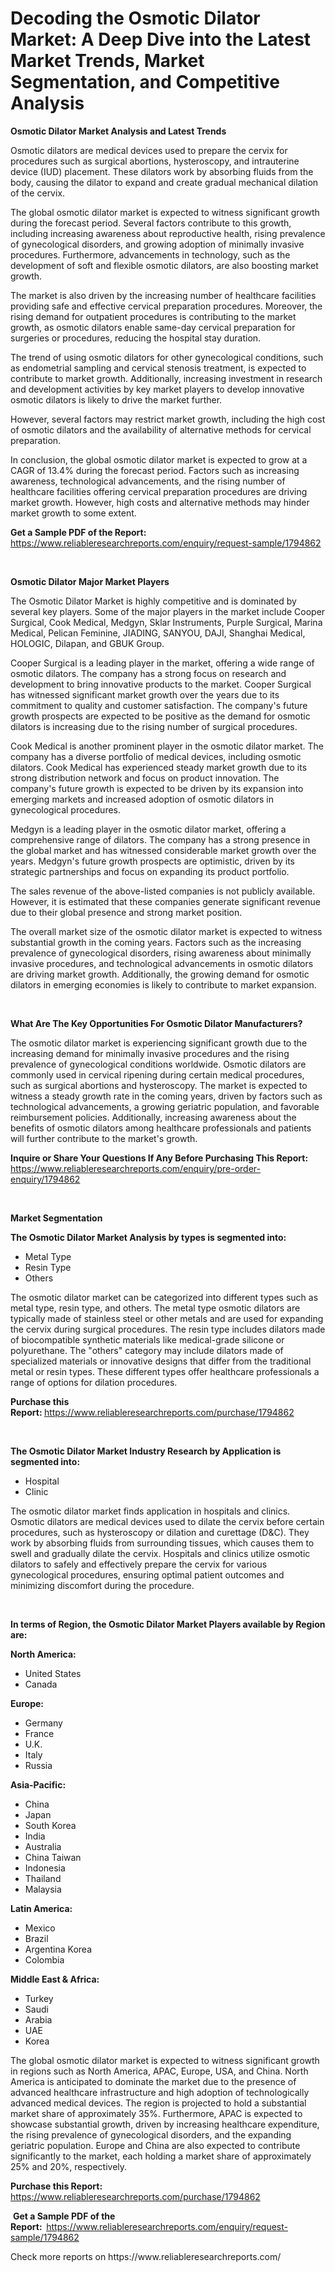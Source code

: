 <p><h1>Decoding the Osmotic Dilator Market: A Deep Dive into the Latest Market Trends, Market Segmentation, and Competitive Analysis</h1></p><p><strong>Osmotic Dilator Market Analysis and Latest Trends</strong></p>
<p><p>Osmotic dilators are medical devices used to prepare the cervix for procedures such as surgical abortions, hysteroscopy, and intrauterine device (IUD) placement. These dilators work by absorbing fluids from the body, causing the dilator to expand and create gradual mechanical dilation of the cervix.</p><p>The global osmotic dilator market is expected to witness significant growth during the forecast period. Several factors contribute to this growth, including increasing awareness about reproductive health, rising prevalence of gynecological disorders, and growing adoption of minimally invasive procedures. Furthermore, advancements in technology, such as the development of soft and flexible osmotic dilators, are also boosting market growth.</p><p>The market is also driven by the increasing number of healthcare facilities providing safe and effective cervical preparation procedures. Moreover, the rising demand for outpatient procedures is contributing to the market growth, as osmotic dilators enable same-day cervical preparation for surgeries or procedures, reducing the hospital stay duration.</p><p>The trend of using osmotic dilators for other gynecological conditions, such as endometrial sampling and cervical stenosis treatment, is expected to contribute to market growth. Additionally, increasing investment in research and development activities by key market players to develop innovative osmotic dilators is likely to drive the market further.</p><p>However, several factors may restrict market growth, including the high cost of osmotic dilators and the availability of alternative methods for cervical preparation.</p><p>In conclusion, the global osmotic dilator market is expected to grow at a CAGR of 13.4% during the forecast period. Factors such as increasing awareness, technological advancements, and the rising number of healthcare facilities offering cervical preparation procedures are driving market growth. However, high costs and alternative methods may hinder market growth to some extent.</p></p>
<p><strong>Get a Sample PDF of the Report:&nbsp;</strong> <a href="https://www.reliableresearchreports.com/enquiry/request-sample/1794862">https://www.reliableresearchreports.com/enquiry/request-sample/1794862</a></p>
<p>&nbsp;</p>
<p><strong>Osmotic Dilator Major Market Players</strong></p>
<p><p>The Osmotic Dilator Market is highly competitive and is dominated by several key players. Some of the major players in the market include Cooper Surgical, Cook Medical, Medgyn, Sklar Instruments, Purple Surgical, Marina Medical, Pelican Feminine, JIADING, SANYOU, DAJI, Shanghai Medical, HOLOGIC, Dilapan, and GBUK Group.</p><p>Cooper Surgical is a leading player in the market, offering a wide range of osmotic dilators. The company has a strong focus on research and development to bring innovative products to the market. Cooper Surgical has witnessed significant market growth over the years due to its commitment to quality and customer satisfaction. The company's future growth prospects are expected to be positive as the demand for osmotic dilators is increasing due to the rising number of surgical procedures.</p><p>Cook Medical is another prominent player in the osmotic dilator market. The company has a diverse portfolio of medical devices, including osmotic dilators. Cook Medical has experienced steady market growth due to its strong distribution network and focus on product innovation. The company's future growth is expected to be driven by its expansion into emerging markets and increased adoption of osmotic dilators in gynecological procedures.</p><p>Medgyn is a leading player in the osmotic dilator market, offering a comprehensive range of dilators. The company has a strong presence in the global market and has witnessed considerable market growth over the years. Medgyn's future growth prospects are optimistic, driven by its strategic partnerships and focus on expanding its product portfolio.</p><p>The sales revenue of the above-listed companies is not publicly available. However, it is estimated that these companies generate significant revenue due to their global presence and strong market position.</p><p>The overall market size of the osmotic dilator market is expected to witness substantial growth in the coming years. Factors such as the increasing prevalence of gynecological disorders, rising awareness about minimally invasive procedures, and technological advancements in osmotic dilators are driving market growth. Additionally, the growing demand for osmotic dilators in emerging economies is likely to contribute to market expansion.</p></p>
<p>&nbsp;</p>
<p><strong>What Are The Key Opportunities For Osmotic Dilator Manufacturers?</strong></p>
<p><p>The osmotic dilator market is experiencing significant growth due to the increasing demand for minimally invasive procedures and the rising prevalence of gynecological conditions worldwide. Osmotic dilators are commonly used in cervical ripening during certain medical procedures, such as surgical abortions and hysteroscopy. The market is expected to witness a steady growth rate in the coming years, driven by factors such as technological advancements, a growing geriatric population, and favorable reimbursement policies. Additionally, increasing awareness about the benefits of osmotic dilators among healthcare professionals and patients will further contribute to the market's growth.</p></p>
<p><strong>Inquire or Share Your Questions If Any Before Purchasing This Report:</strong> <a href="https://www.reliableresearchreports.com/enquiry/pre-order-enquiry/1794862">https://www.reliableresearchreports.com/enquiry/pre-order-enquiry/1794862</a></p>
<p>&nbsp;</p>
<p><strong>Market Segmentation</strong></p>
<p><strong>The Osmotic Dilator Market Analysis by types is segmented into:</strong></p>
<p><ul><li>Metal Type</li><li>Resin Type</li><li>Others</li></ul></p>
<p><p>The osmotic dilator market can be categorized into different types such as metal type, resin type, and others. The metal type osmotic dilators are typically made of stainless steel or other metals and are used for expanding the cervix during surgical procedures. The resin type includes dilators made of biocompatible synthetic materials like medical-grade silicone or polyurethane. The "others" category may include dilators made of specialized materials or innovative designs that differ from the traditional metal or resin types. These different types offer healthcare professionals a range of options for dilation procedures.</p></p>
<p><strong>Purchase this Report:&nbsp;</strong><a href="https://www.reliableresearchreports.com/purchase/1794862">https://www.reliableresearchreports.com/purchase/1794862</a></p>
<p>&nbsp;</p>
<p><strong>The Osmotic Dilator Market Industry Research by Application is segmented into:</strong></p>
<p><ul><li>Hospital</li><li>Clinic</li></ul></p>
<p><p>The osmotic dilator market finds application in hospitals and clinics. Osmotic dilators are medical devices used to dilate the cervix before certain procedures, such as hysteroscopy or dilation and curettage (D&C). They work by absorbing fluids from surrounding tissues, which causes them to swell and gradually dilate the cervix. Hospitals and clinics utilize osmotic dilators to safely and effectively prepare the cervix for various gynecological procedures, ensuring optimal patient outcomes and minimizing discomfort during the procedure.</p></p>
<p>&nbsp;</p>
<p><strong>In terms of Region, the Osmotic Dilator Market Players available by Region are:</strong></p>
<p>
    <p> <strong> North America: </strong>
        <ul>
            <li>United States</li>
            <li>Canada</li>
        </ul>
        </p> 
    <p> <strong> Europe: </strong>
        <ul>
            <li>Germany</li>
            <li>France</li>
            <li>U.K.</li>
            <li>Italy</li>
            <li>Russia</li>
        </ul>
        </p> 
    <p> <strong> Asia-Pacific: </strong>
        <ul>
            <li>China</li>
            <li>Japan</li>
            <li>South Korea</li>
            <li>India</li>
            <li>Australia</li>
            <li>China Taiwan</li>
            <li>Indonesia</li>
            <li>Thailand</li>
            <li>Malaysia</li>
        </ul>
        </p> 
    <p> <strong> Latin America: </strong>
        <ul>
            <li>Mexico</li>
            <li>Brazil</li>
            <li>Argentina Korea</li>
            <li>Colombia</li>
        </ul>
        </p> 
    <p> <strong> Middle East & Africa: </strong>
        <ul>
            <li>Turkey</li>
            <li>Saudi</li>
            <li>Arabia</li>
            <li>UAE</li>
            <li>Korea</li>
        </ul>
    </p>
    </p>
<p><p>The global osmotic dilator market is expected to witness significant growth in regions such as North America, APAC, Europe, USA, and China. North America is anticipated to dominate the market due to the presence of advanced healthcare infrastructure and high adoption of technologically advanced medical devices. The region is projected to hold a substantial market share of approximately 35%. Furthermore, APAC is expected to showcase substantial growth, driven by increasing healthcare expenditure, the rising prevalence of gynecological disorders, and the expanding geriatric population. Europe and China are also expected to contribute significantly to the market, each holding a market share of approximately 25% and 20%, respectively.</p></p>
<p><strong>Purchase this Report: </strong><a href="https://www.reliableresearchreports.com/purchase/1794862">https://www.reliableresearchreports.com/purchase/1794862</a></p>
<p>&nbsp;<strong>Get a Sample PDF of the Report:&nbsp;&nbsp;</strong><a href="https://www.reliableresearchreports.com/enquiry/request-sample/1794862">https://www.reliableresearchreports.com/enquiry/request-sample/1794862</a></p>
<p><strong></strong></p>
<p>Check more reports on https://www.reliableresearchreports.com/</p>